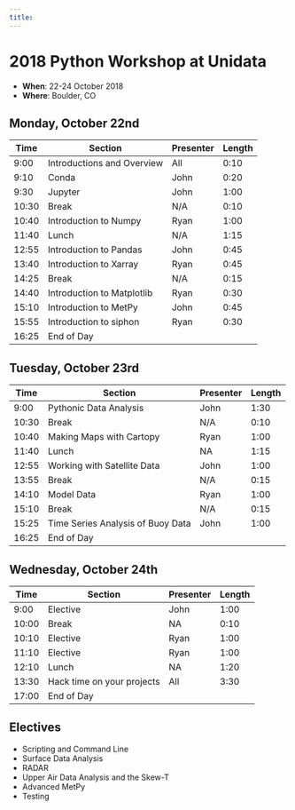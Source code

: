 ```yaml
---
title:
---
```

# 2018 Python Workshop at Unidata

- **When**: 22-24 October 2018
- **Where**: Boulder, CO

## Monday, October 22nd

|  Time | Section                                      | Presenter   | Length |
|-------|----------------------------------------------|-------------|--------|
| 9:00 | Introductions and Overview | All | 0:10 |
| 9:10 | Conda | John | 0:20 |
| 9:30 | Jupyter | John | 1:00 |
| 10:30 | Break | N/A | 0:10 |
| 10:40 | Introduction to Numpy | Ryan | 1:00 |
| 11:40 | Lunch | N/A | 1:15 |
| 12:55 | Introduction to Pandas | John | 0:45 |
| 13:40 | Introduction to Xarray | Ryan | 0:45 |
| 14:25 | Break | N/A | 0:15 |
| 14:40 | Introduction to Matplotlib | Ryan | 0:30 |
| 15:10 | Introduction to MetPy | John | 0:45 |
| 15:55 | Introduction to siphon | Ryan | 0:30 |
| 16:25 | End of Day |  |

## Tuesday, October 23rd

|  Time | Section                                      | Presenter   | Length |
|-------|----------------------------------------------|-------------|--------|
| 9:00 | Pythonic Data Analysis | John | 1:30 |
| 10:30 | Break | N/A | 0:10 |
| 10:40 | Making Maps with Cartopy | Ryan | 1:00 |
| 11:40 | Lunch | NA | 1:15 |
| 12:55 | Working with Satellite Data | John | 1:00 |
| 13:55 | Break | N/A | 0:15 |
| 14:10 | Model Data | Ryan | 1:00 |
| 15:10 | Break | N/A | 0:15 |
| 15:25 | Time Series Analysis of Buoy Data | John | 1:00 |
| 16:25 | End of Day |  |


## Wednesday, October 24th

|  Time | Section                                      | Presenter   | Length |
|-------|----------------------------------------------|-------------|--------|
9:00 | Elective | John | 1:00 |
10:00 | Break | NA | 0:10 |
10:10 | Elective | Ryan | 1:00 |
11:10 | Elective | Ryan | 1:00 |
12:10 | Lunch | NA | 1:20 |
13:30 | Hack time on your projects | All | 3:30 |
17:00 | End of Day |  |

## Electives
* Scripting and Command Line
* Surface Data Analysis
* RADAR
* Upper Air Data Analysis and the Skew-T
* Advanced MetPy
* Testing
